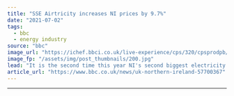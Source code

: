 ```yaml
---
title: "SSE Airtricity increases NI prices by 9.7%"
date: "2021-07-02"
tags: 
  - bbc
  - energy industry
source: "bbc"
image_url: "https://ichef.bbci.co.uk/live-experience/cps/320/cpsprodpb/15624/production/_119188578_611fc154-8156-46d5-995c-3ccda7ba1a59.jpg"
image_fp: "/assets/img/post_thumbnails/200.jpg"
lead: "It is the second time this year NI's second biggest electricity supplier has raised its prices."
article_url: "https://www.bbc.co.uk/news/uk-northern-ireland-57700367"
---
```


---
